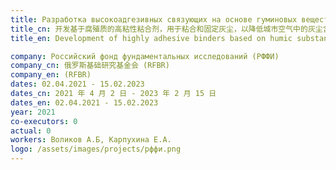 ```yaml
---
title: Разработка высокоадгезивных связующих на основе гуминовых веществ для связывания и закрепления пыли в целях уменьшения запыленности городского воздуха
title_cn: 开发基于腐殖质的高粘性粘合剂，用于粘合和固定灰尘，以降低城市空气中的灰尘含量
title_en: Development of highly adhesive binders based on humic substances for binding and fixing dust in order to reduce the dustiness of urban air

company: Российский фонд фундаментальных исследований (РФФИ)
company_cn: 俄罗斯基础研究基金会 (RFBR)
company_en: (RFBR)
dates: 02.04.2021 - 15.02.2023
dates_cn: 2021 年 4 月 2 日 - 2023 年 2 月 15 日
dates_en: 02.04.2021 - 15.02.2023
year: 2021
co-executors: 0
actual: 0
workers: Воликов А.Б, Карпухина Е.А.
logo: /assets/images/projects/рффи.png
---
```

